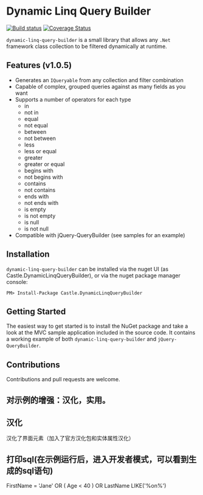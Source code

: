 # Dynamic Linq Query Builder
[![Build status](https://ci.appveyor.com/api/projects/status/xylgqn0smrd63lnl/branch/master?svg=true)](https://ci.appveyor.com/project/tghamm/dynamic-linq-query-builder/branch/master) [![Coverage Status](https://coveralls.io/repos/castle-it/dynamic-linq-query-builder/badge.svg?branch=master&service=github)](https://coveralls.io/github/castle-it/dynamic-linq-query-builder?branch=master)

`dynamic-linq-query-builder` is a small library that allows any `.Net` framework class collection to be filtered dynamically at runtime.  

Features (v1.0.5)
--
* Generates an `IQueryable` from any collection and filter combination
* Capable of complex, grouped queries against as many fields as you want
* Supports a number of operators for each type
  * in
  * not in
  * equal
  * not equal
  * between
  * not between
  * less
  * less or equal
  * greater
  * greater or equal
  * begins with
  * not begins with
  * contains
  * not contains
  * ends with
  * not ends with
  * is empty
  * is not empty
  * is null
  * is not null
* Compatible with jQuery-QueryBuilder (see samples for an example)

Installation
--
`dynamic-linq-query-builder` can be installed via the nuget UI (as Castle.DynamicLinqQueryBuilder), or via the nuget package manager console:
```
PM> Install-Package Castle.DynamicLinqQueryBuilder
```

Getting Started
--
The easiest way to get started is to install the NuGet package and take a look at the MVC sample application included in the source code.  It contains a working example of both `dynamic-linq-query-builder` and `jQuery-QueryBuilder`.

Contributions
--
Contributions and pull requests are welcome.

对示例的增强：汉化，实用。
--
汉化
-
汉化了界面元素（加入了官方汉化包和实体属性汉化）

打印sql(在示例运行后，进入开发者模式，可以看到生成的sql语句)
-
FirstName = 'Jane' OR ( Age < 40 )  OR LastName LIKE('%on%')
